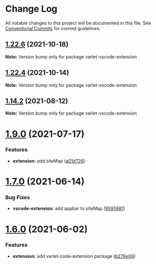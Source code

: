 # Change Log

All notable changes to this project will be documented in this file.
See [Conventional Commits](https://conventionalcommits.org) for commit guidelines.

## [1.22.6](https://github.com/haoziqaq/varlet/compare/v1.22.4...v1.22.6) (2021-10-18)

**Note:** Version bump only for package varlet-vscode-extension





## [1.22.4](https://github.com/haoziqaq/varlet/compare/v1.22.3...v1.22.4) (2021-10-14)

**Note:** Version bump only for package varlet-vscode-extension





## [1.14.2](https://github.com/haoziqaq/varlet/compare/v1.14.1...v1.14.2) (2021-08-12)

**Note:** Version bump only for package varlet-vscode-extension





# [1.9.0](https://github.com/haoziqaq/varlet/compare/v1.8.0...v1.9.0) (2021-07-17)


### Features

* **extension:** add siteMap ([a01d726](https://github.com/haoziqaq/varlet/commit/a01d726e922d8a9f36f79f16184bf2d474b60241))





# [1.7.0](https://github.com/haoziqaq/varlet/compare/v1.6.0...v1.7.0) (2021-06-14)


### Bug Fixes

* **vscode-extension:** add appbar to siteMap ([9595981](https://github.com/haoziqaq/varlet/commit/9595981e33f0554ee78b60a980a5583180ef472a))





# [1.6.0](https://github.com/haoziqaq/varlet/compare/v1.5.0...v1.6.0) (2021-06-02)


### Features

* **extension:** add varlet-code-extension package ([b276e06](https://github.com/haoziqaq/varlet/commit/b276e064e1cb410a17c5f51c5eae2de55e58e88c))
